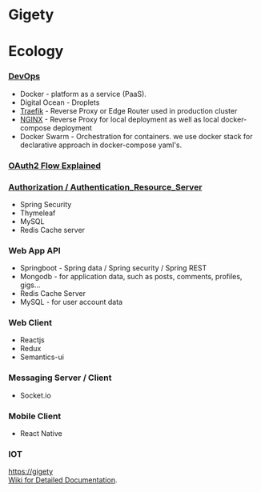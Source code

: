 # Gigety  

# Ecology  

### [DevOps](DevOps)
  - Docker - platform as a service (PaaS). 
  - Digital Ocean - Droplets
  - [Traefik](Traefik) - Reverse Proxy or Edge Router used in production cluster
  - [NGINX](https://github.com/samuelsegal/docs/wiki/nginx) - Reverse Proxy for local deployment as well as local docker-compose deployment
  - Docker Swarm - Orchestration for containers. we use docker stack for declarative approach in docker-compose yaml's.

### [OAuth2 Flow Explained](OAuth2_Flow_Explained)

### [Authorization / Authentication_Resource_Server](Authorization_/_Authentication_Resource_Server)
 - Spring Security  
 - Thymeleaf  
 - MySQL  
 - Redis Cache server  

### Web App API  
 - Springboot - Spring data / Spring security / Spring REST
 - Mongodb  - for application data, such as posts, comments, profiles, gigs...
 - Redis Cache Server  
 - MySQL - for user account data  

### Web Client 
 - Reactjs
 - Redux
 - Semantics-ui
 
### Messaging Server / Client
 - Socket.io

### Mobile Client  
   - React Native  

### IOT  



[https://gigety](https://gigety.com)   
[Wiki for Detailed Documentation](https://github.com/samuelsegal/gigety/wiki).  
